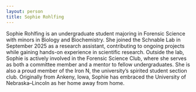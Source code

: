 ```yaml
---
layout: person
title: Sophie Rohlfing
---
```


Sophie Rohlfing is an undergraduate student majoring in Forensic Science with minors in Biology and Biochemistry. She joined the Schnable Lab in September 2025 as a research assistant, contributing to ongoing projects while gaining hands-on experience in scientific research. Outside the lab, Sophie is actively involved in the Forensic Science Club, where she serves as both a committee member and a mentor to fellow undergraduates. She is also a proud member of the Iron N, the university’s spirited student section club. Originally from Ankeny, Iowa, Sophie has embraced the University of Nebraska–Lincoln as her home away from home.

